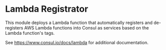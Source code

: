 # Lambda Registrator

This module deploys a Lambda function that automatically registers and de-registers AWS Lambda functions into Consul as services based on the Lambda function's tags.


See https://www.consul.io/docs/lambda for additional documentation.